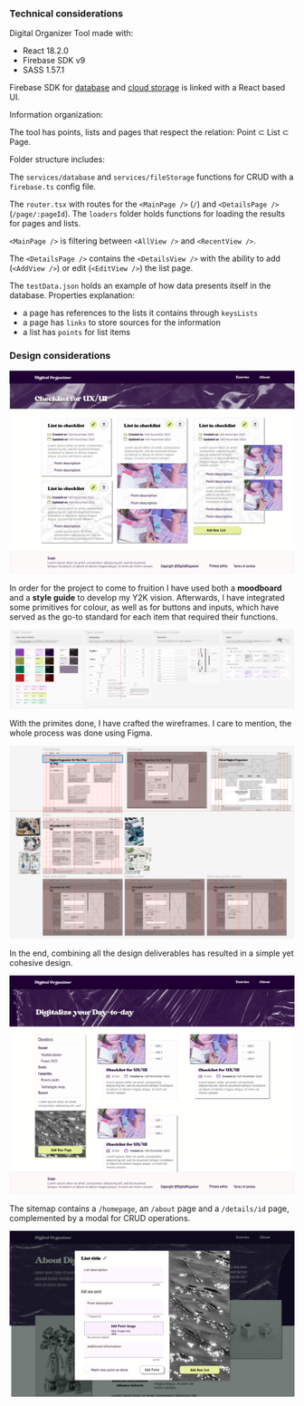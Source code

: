 ### Technical considerations

Digital Organizer Tool made with:

- React 18.2.0
- Firebase SDK v9
- SASS 1.57.1

Firebase SDK for [database](https://firebase.google.com/docs/database/web/start) and [cloud storage](https://firebase.google.com/docs/storage/web/start) is linked with a React based UI.

Information organization:

The tool has points, lists and pages that respect the relation: Point ⊂ List ⊂ Page.

Folder structure includes:

The `services/database` and `services/fileStorage` functions for CRUD with a `firebase.ts` config file.

The `router.tsx` with routes for the `<MainPage />` (`/`) and `<DetailsPage />` (`/page/:pageId`). The `loaders` folder holds functions for loading the results for pages and lists.

`<MainPage />` is filtering between `<AllView />` and `<RecentView />`.

The `<DetailsPage />` contains the `<DetailsView />` with the ability to add (`<AddView />`) or edit (`<EditView />`) the list page.

The `testData.json` holds an example of how data presents itself in the database. Properties explanation:

- a page has references to the lists it contains through `keysLists`
- a page has `links` to store sources for the information
- a list has `points` for list items

### Design considerations

![Image](./readme_graphics/item.png)

In order for the project to come to fruition I have used both a **moodboard** and a **style guide** to develop my Y2K vision.
Afterwards, I have integrated some primitives for colour, as well as for buttons and inputs, which have served as the go-to standard for each item that required their functions.

![Image](./readme_graphics/primitives_sys.png)

With the primites done, I have crafted the wireframes. I care to mention, the whole process was done using Figma.

![Image](./readme_graphics/wireframes.png)

In the end, combining all the design deliverables has resulted in a simple yet cohesive design.

![Image](./readme_graphics/homepage.png)

The sitemap contains a `/homepage`, an `/about` page and a `/details/id` page, complemented by a modal for CRUD operations.

![Image](./readme_graphics/add_modal.png)
